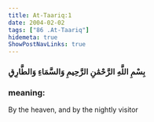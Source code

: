 ```yaml
---
title: At-Taariq:1
date: 2004-02-02
tags: ["86 .At-Taariq"]
hidemeta: true 
ShowPostNavLinks: true 
---
```

### بِسْمِ اللَّهِ الرَّحْمَٰنِ الرَّحِيمِ وَالسَّمَاءِ وَالطَّارِقِ
### meaning: 
By the heaven, and by the nightly visitor
